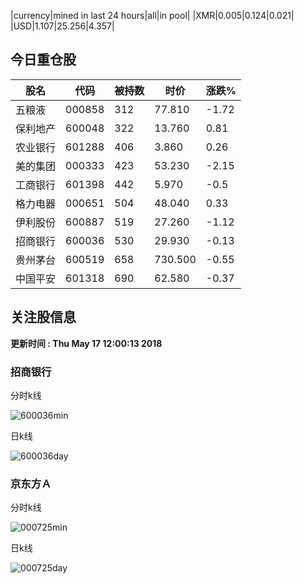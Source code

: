 |currency|mined in last 24 hours|all|in pool|
|XMR|0.005|0.124|0.021|
|USD|1.107|25.256|4.357|

## 今日重仓股 

|股名|代码|被持数|时价|涨跌%|
|---|---|---|---|---|
|五粮液|000858|312|77.810|-1.72|
|保利地产|600048|322|13.760|0.81|
|农业银行|601288|406|3.860|0.26|
|美的集团|000333|423|53.230|-2.15|
|工商银行|601398|442|5.970|-0.5|
|格力电器|000651|504|48.040|0.33|
|伊利股份|600887|519|27.260|-1.12|
|招商银行|600036|530|29.930|-0.13|
|贵州茅台|600519|658|730.500|-0.55|
|中国平安|601318|690|62.580|-0.37|

## 关注股信息
**更新时间 : Thu May 17 12:00:13 2018**
### 招商银行 
分时k线

![600036min](http://image.sinajs.cn/newchart/min/n/sh600036.gif)

日k线

![600036day](http://image.sinajs.cn/newchart/daily/n/sh600036.gif)

### 京东方Ａ 
分时k线

![000725min](http://image.sinajs.cn/newchart/min/n/sz000725.gif)

日k线

![000725day](http://image.sinajs.cn/newchart/daily/n/sz000725.gif)

